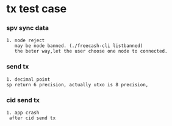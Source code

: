 # tx test case


### spv sync data
```
1. node reject 
   may be node banned. (./freecash-cli listbanned) 
   the beter way,let the user choose one node to connected.
```


### send tx 
```
1. decimal point
sp return 6 precision, actually utxo is 8 precision,    
```



### cid send tx
```
1. app crash
 after cid send tx 
```